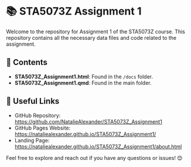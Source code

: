 # 📚 STA5073Z Assignment 1

Welcome to the repository for Assignment 1 of the STA5073Z course. This repository contains all the necessary data files and code related to the assignment.

## 📂 Contents

- **STA5073Z_Assignment1.html**: Found in the `/docs` folder.
- **STA5073Z_Assignment1.qmd**: Found in the main folder.

## 🔗 Useful Links

- GitHub Repository: https://github.com/NatalieAlexander/STA5073Z_Assignment1
- GitHub Pages Website: https://nataliealexander.github.io/STA5073Z_Assignment1/
- Landing Page: https://nataliealexander.github.io/STA5073Z_Assignment1/about.html
  
Feel free to explore and reach out if you have any questions or issues! 😊
